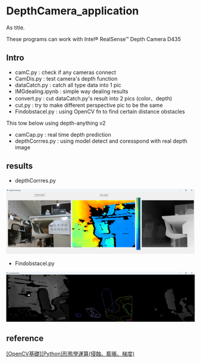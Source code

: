 # DepthCamera_application
As title.

These programs can work with Intel® RealSense™ Depth Camera D435

## Intro
* camC.py : check if any cameras connect
* CamDis.py : test camera's depth function
* dataCatch.py : catch all type data into 1 pic
* IMGdealing.ipynb : simple way dealing results
* convert.py : cut dataCatch.py's result into 2 pics (color、depth)
* cut.py : try to make different perspective pic to be the same
* Findobstacel.py : using OpenCV fn to find certain distance obstacles

This tow below using depth-anything v2
* camCap.py : real time depth prediction
* depthCorrres.py : using model detect and coresspond with real depth image

## results
* depthCorrres.py
<img src="pic/dc.png" >
 
* Findobstacel.py
<img src="pic/ob.png" >

## reference
[[OpenCV基礎][Python]形態學運算(侵蝕、膨脹、梯度)](https://vocus.cc/article/65b7b29dfd8978000195eefc)
